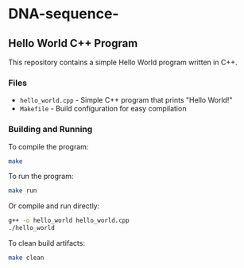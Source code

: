 # DNA-sequence-

## Hello World C++ Program

This repository contains a simple Hello World program written in C++.

### Files
- `hello_world.cpp` - Simple C++ program that prints "Hello World!"
- `Makefile` - Build configuration for easy compilation

### Building and Running

To compile the program:
```bash
make
```

To run the program:
```bash
make run
```

Or compile and run directly:
```bash
g++ -o hello_world hello_world.cpp
./hello_world
```

To clean build artifacts:
```bash
make clean
```